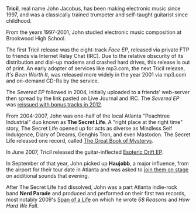 **Tricil**, real name John Jacobus, has been making electronic music since 1997, and was a classically trained trumpeter and self-taught guitarist since childhood.

From the years 1997-2001, John studied electronic music composition at Brookwood High School.

The first Tricil release was the eight-track *Face EP*, released via private FTP to friends via Internet Relay Chat (IRC). Due to the relative obscurity of its distribution and dial-up modems and crashed hard drives, this release is out of print. An early adopter of services like mp3.com, the next Tricil release, *It's Been Worth It*, was released more widely in the year 2001 via mp3.com and on-demand CD-Rs by the service.

The *Severed EP* followed in 2004, initially uploaded to a friends' web-server then spread by the link pasted on Live Journal and IRC. The *Severed EP* was [reissued with bonus tracks in 2012](http://tricil.bandcamp.com/album/severed).

From 2004-2007, John was one-half of the local Atlanta "Peachtree Industrial" duo known as **The Secret Life**. A "right place at the right time" story, The Secret Life opened up for acts as diverse as Mindless Self Indulgence, Diary of Dreams, Genghis Tron, and even Mastodon. The Secret Life released one record, called [The Great Book of Mysterys](http://ituuns.com/album/t-g-b-o-m-a-h-t-s-t).

In June 2007, Tricil released the guitar-inflected [Esoteric Drift EP](http://tricil.bandcamp.com/album/esoteric-drift).

In September of that year, John picked up **Haujobb**, a major influence, from the airport for their tour date in Atlanta and was asked to [join them on stage](https://www.flickr.com/photos/tricil/albums/72157623331983545) on additional sounds that evening.

After The Secret Life had dissolved, John was a part Atlanta indie-rock band **Nerd Parade** and produced and performed on their first two records, most notably 2009's [Span of a Life](https://pupsounds.bandcamp.com/album/the-span-of-a-life) on which he wrote *68 Reasons* and *How Hard We Fall*.
